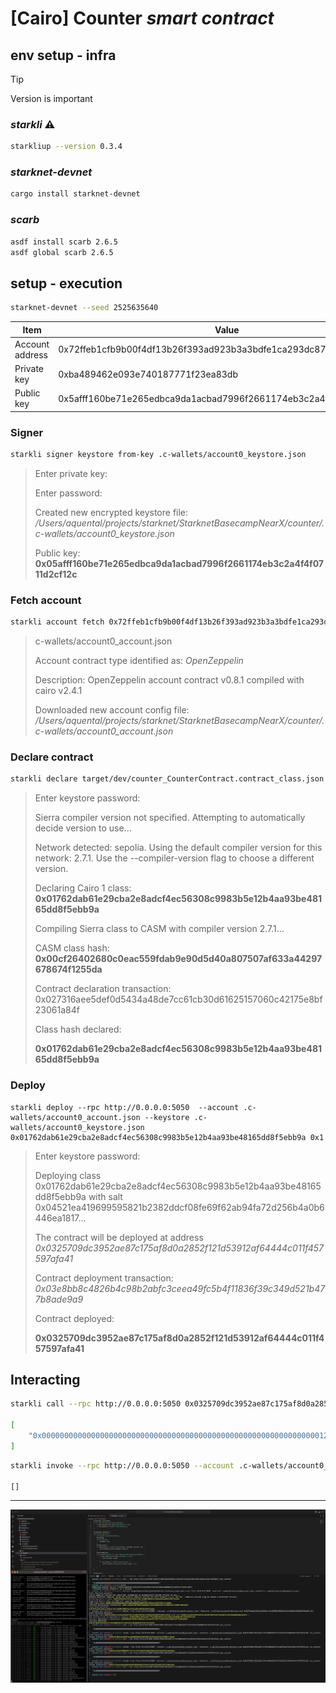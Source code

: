 # [Cairo] Counter _smart contract_

## env setup - infra
> [!TIP]
> Version is important

### _starkli_ ⚠️

```sh
starkliup --version 0.3.4
```

### _starknet-devnet_

```sh
cargo install starknet-devnet
```

### _scarb_

```sh
asdf install scarb 2.6.5
asdf global scarb 2.6.5
```

## **setup** - execution

```sh
starknet-devnet --seed 2525635640
```
| Item | Value |
| --- | --- |
| Account address | 0x72ffeb1cfb9b00f4df13b26f393ad923b3a3bdfe1ca293dc871fbb3114355a9 |
| Private key | 0xba489462e093e740187771f23ea83db |
| Public key | 0x5afff160be71e265edbca9da1acbad7996f2661174eb3c2a4f4f0711d2cf12c |

### Signer

```sh
starkli signer keystore from-key .c-wallets/account0_keystore.json
```


>Enter private key:
>
>Enter password:
>
>Created new encrypted keystore file: _/Users/aquental/projects/starknet/StarknetBasecampNearX/counter/.c-wallets/account0_keystore.json_
>
>Public key: **0x05afff160be71e265edbca9da1acbad7996f2661174eb3c2a4f4f0711d2cf12c**


### Fetch account

```sh
starkli account fetch 0x72ffeb1cfb9b00f4df13b26f393ad923b3a3bdfe1ca293dc871fbb3114355a9 --rpc http://0.0.0.0:5050 --output .c-wallets/account0_account.json
```

>c-wallets/account0_account.json
>
>Account contract type identified as: _OpenZeppelin_
>
>Description: OpenZeppelin account contract v0.8.1 compiled with cairo v2.4.1
>
>Downloaded new account config file: _/Users/aquental/projects/starknet/StarknetBasecampNearX/counter/.c-wallets/account0_account.json_


### Declare contract

```sh
starkli declare target/dev/counter_CounterContract.contract_class.json --rpc http://0.0.0.0:5050  --account .c-wallets/account0_account.json --keystore .c-wallets/account0_keystore.json
```

>Enter keystore password:
>
>Sierra compiler version not specified. Attempting to automatically decide version to use...
>
>Network detected: sepolia. Using the default compiler version for this network: 2.7.1. Use the --compiler-version flag to choose a different version.
>
>Declaring Cairo 1 class: **0x01762dab61e29cba2e8adcf4ec56308c9983b5e12b4aa93be48165dd8f5ebb9a**
>
>Compiling Sierra class to CASM with compiler version 2.7.1...
>
>CASM class hash: **0x00cf26402680c0eac559fdab9e90d5d40a807507af633a44297678674f1255da**
>
>Contract declaration transaction: 0x027316aee5def0d5434a48de7cc61cb30d61625157060c42175e8bf23061a84f
>
>Class hash declared:
>
>**0x01762dab61e29cba2e8adcf4ec56308c9983b5e12b4aa93be48165dd8f5ebb9a**


### Deploy

```text
starkli deploy --rpc http://0.0.0.0:5050  --account .c-wallets/account0_account.json --keystore .c-wallets/account0_keystore.json 0x01762dab61e29cba2e8adcf4ec56308c9983b5e12b4aa93be48165dd8f5ebb9a 0x1
```

>Enter keystore password:
>
>Deploying class 0x01762dab61e29cba2e8adcf4ec56308c9983b5e12b4aa93be48165dd8f5ebb9a with salt 0x04521ea419699595821b2382ddcf08fe69f62ab94fa72d256b4a0b6446ea1817...
>
>The contract will be deployed at address _0x0325709dc3952ae87c175af8d0a2852f121d53912af64444c011f457597afa41_
>
>Contract deployment transaction: _0x03e8bb8c4826b4c98b2abfc3ceea49fc5b4f11836f39c349d521b477b8ade9a9_
>
>Contract deployed:
>
>**0x0325709dc3952ae87c175af8d0a2852f121d53912af64444c011f457597afa41**


## Interacting

```sh
starkli call --rpc http://0.0.0.0:5050 0x0325709dc3952ae87c175af8d0a2852f121d53912af64444c011f457597afa41 get_counter

[
    "0x0000000000000000000000000000000000000000000000000000000000000012"
]
```

```sh
starkli invoke --rpc http://0.0.0.0:5050 --account .c-wallets/account0_account.json --keystore .c-wallets/account0_keystore.json 0x0325709dc3952ae87c175af8d0a2852f121d53912af64444c011f457597afa41 inc_counter

[]
```

---

![console](./assets/counter.png)
